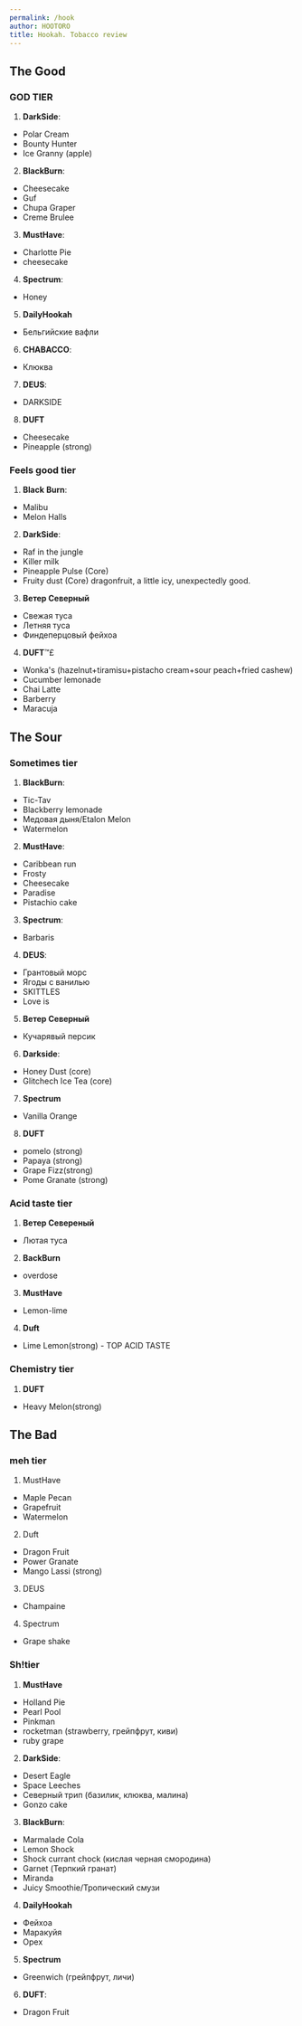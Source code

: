 ```yaml
---
permalink: /hook
author: HOOTORO
title: Hookah. Tobacco review
---
```


## The Good

<!-- /// tip | # _GOD_ TIER -->

### GOD TIER

1. **DarkSide**:

- Polar Cream
- Bounty Hunter
- Ice Granny (apple)

2. **BlackBurn**:

- Cheesecake
- Guf
- Chupa Graper
- Creme Brulee

3. **MustHave**:

- Charlotte Pie
- cheesecake

4. **Spectrum**:

- Honey

5. **DailyHookah**

- Бельгийские вафли

6. **CHABACCO**:

- Клюква

7. **DEUS**:

- DARKSIDE

8. **DUFT**

- Cheesecake
- Pineapple (strong)

### Feels good tier

<!-- /// tip | # _Feels good_ tier -->

1. **Black** **Burn**:

- Malibu
- Melon Halls

2. **DarkSide**:

- Raf in the jungle
- Killer milk
- Pineapple Pulse (Core)
- Fruity dust (Core) dragonfruit, a little icy, unexpectedly good.

3. **Ветер Северный**

- Свежая туса
- Летняя туса
- Финдеперцовый фейхоа

4. **DUFT**™£

- Wonka's (hazelnut+tiramisu+pistacho cream+sour peach+fried cashew)
- Cucumber lemonade
- Chai Latte
- Barberry
- Maracuja

## The Sour

### Sometimes tier

<!-- /// info | # _Sometimes_ tier -->

1. **BlackBurn**:

- Tic-Tav
- Blackberry lemonade
- Медовая дыня/Etalon Melon
- Watermelon

2. **MustHave**:

- Caribbean run
- Frosty
- Cheesecake
- Paradise
- Pistachio cake

3. **Spectrum**:

- Barbaris

4. **DEUS**:

- Грантовый морс
- Ягоды с ванилью
- SKITTLES
- Love is

5. **Ветер Северный**

- Кучарявый персик

6. **Darkside**:

- Honey Dust (core)
- Glitchech Ice Tea (core)

7. **Spectrum**

- Vanilla Orange

8. **DUFT**

- pomelo (strong)
- Papaya (strong)
- Grape Fizz(strong)
- Pome Granate (strong)

<!-- /// example | # Acid ~~taste~~ tier -->

### Acid taste tier

1. **Ветер Севереный**

- Лютая туса

2. **BackBurn**

- overdose

3. **MustHave**

- Lemon-lime

4. **Duft**

- Lime Lemon(strong) - TOP ACID TASTE

### Chemistry tier

1. **DUFT**

- Heavy Melon(strong)

## The Bad

### meh tier

<!-- /// warning |# _meh_ tier -->

1. MustHave

- Maple Pecan
- Grapefruit
- Watermelon

2. Duft

- Dragon Fruit
- Power Granate
- Mango Lassi (strong)

3. DEUS

- Champaine

4. Spectrum

- Grape shake

<!-- /// danger | # _Sh*t_ tier -->

### Sh!tier

1. **MustHave**

- Holland Pie
- Pearl Pool
- Pinkman
- rocketman (strawberry, грейпфрут, киви)
- ruby grape

2. **DarkSide**:

- Desert Eagle
- Space Leeches
- Северный трип (базилик, клюква, малина)
- Gonzo cake

3. **BlackBurn**:

- Marmalade Cola
- Lemon Shock
- Shock currant chock (кислая черная смородина)
- Garnet (Терпкий гранат)
- Miranda
- Juicy Smoothie/Тропический смузи

4. **DailyHookah**

- Фейхоа
- Маракуйя
- Орех

5. **Spectrum**

- Greenwich (грейпфрут, личи)

6. **DUFT**:

- Dragon Fruit

